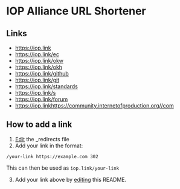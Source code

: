 # IOP Alliance URL Shortener

## Links

- https://iop.link
- https://iop.link/ec
- https://iop.link/okw
- https://iop.link/okh
- https://iop.link/github
- https://iop.link/git
- https://iop.link/standards
- https://iop.link/s
- https://iop.link/forum
- https://iop.linkhttps://community.internetofproduction.org//com

## How to add a link

1. [Edit](https://github.com/iop-alliance/iop.link/edit/master/_redirects) the _redirects file
2. Add your link in the format:
```
/your-link https://example.com 302
```
This can then be used as `iop.link/your-link`

3. Add your link above by [editing](https://github.com/iop-alliance/iop.link/edit/master/README.md)
 this README.
